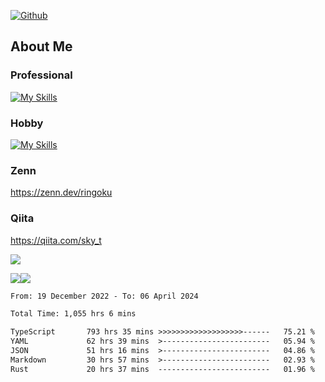 [![Github](https://img.shields.io/github/followers/skyt-a?label=Follow&style=social)](https://github.com/skyt-a)

## About Me
### Professional
[![My Skills](https://skillicons.dev/icons?i=react,ts,js,nodejs,java,graphql,firebase,githubactions&theme=light)](https://skillicons.dev)
### Hobby
[![My Skills](https://skillicons.dev/icons?i=unity,rust,py&theme=light)](https://skillicons.dev)

### Zenn
https://zenn.dev/ringoku
### Qiita
https://qiita.com/sky_t


![](https://github-profile-summary-cards.vercel.app/api/cards/profile-details?username=skyt-a&theme=default)

![](https://github-profile-summary-cards.vercel.app/api/cards/repos-per-language?username=skyt-a&theme=default)![](https://github-profile-summary-cards.vercel.app/api/cards/stats?username=RinGoku&theme=default)

<!--START_SECTION:waka-->

```txt
From: 19 December 2022 - To: 06 April 2024

Total Time: 1,055 hrs 6 mins

TypeScript       793 hrs 35 mins >>>>>>>>>>>>>>>>>>>------   75.21 %
YAML             62 hrs 39 mins  >------------------------   05.94 %
JSON             51 hrs 16 mins  >------------------------   04.86 %
Markdown         30 hrs 57 mins  >------------------------   02.93 %
Rust             20 hrs 37 mins  -------------------------   01.96 %
```

<!--END_SECTION:waka-->
